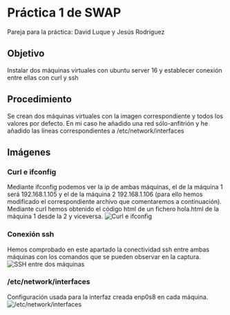 # Práctica 1 de SWAP
Pareja para la práctica: David Luque y Jesús Rodríguez

## Objetivo
Instalar dos máquinas virtuales con ubuntu server 16 y establecer conexión entre ellas con curl y ssh

## Procedimiento
Se crean dos máquinas virtuales con la imagen correspondiente y todos los valores por defecto. En mi caso he añadido una red sólo-anfitrión y he añadido las líneas correspondientes a /etc/network/interfaces

## Imágenes

### Curl e ifconfig
Mediante ifconfig podemos ver la ip de ambas máquinas, el de la máquina 1 será 192.168.1.105 y el de la máquina 2 192.168.1.106 (para ello hemos modificado el correspondiente archivo que comentaremos a continuación). Mediante curl hemos obtenido el código html de un fichero hola.html de la máquina 1 desde la 2 y viceversa.
![Curl e ifconfig](https://github.com/davidluque1/SWAP/blob/master/SWAP_pract2_img2.png)

### Conexión ssh
Hemos comprobado en este apartado la conectividad ssh entre ambas máquinas con los comandos que se pueden observar en la captura.
![SSH entre dos máquinas](https://github.com/davidluque1/SWAP/blob/master/SWAP_pract1_img.png)

### /etc/network/interfaces
Configuración usada para la interfaz creada enp0s8 en cada máquina.
![/etc/network/interfaces](https://github.com/davidluque1/SWAP/blob/master/SWAP_pract1_img4.png)
